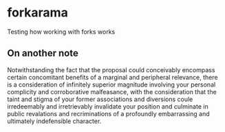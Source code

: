 # forkarama
Testing how working with forks works

## On another note
Notwithstanding the fact that the proposal could conceivably encompass certain concomitant benefits of a marginal and peripheral relevance, there is a consideration of infinitely superior magnitude involving your personal complicity and corroborative malfeasance, with the consideration that the taint and stigma of your former associations and diversions coule irredeemably and irretrievably invalidate your position and culminate in public revalations and recriminations of a profoundly embarrassing and ultimately indefensible character.
